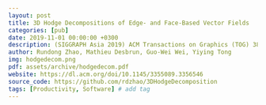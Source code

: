 ```yaml
---
layout: post
title: 3D Hodge Decompositions of Edge- and Face-Based Vector Fields
categories: [pub]
date: 2019-11-01 00:00:00 +0300
description: (SIGGRAPH Asia 2019) ACM Transactions on Graphics (TOG) 38 (6), 1-13
author: Rundong Zhao, Mathieu Desbrun, Guo-Wei Wei, Yiying Tong
img: hodgedecom.png
pdf: assets/archive/hodgedecom.pdf
website: https://dl.acm.org/doi/10.1145/3355089.3356546
source_code: https://github.com/rdzhao/3DHodgeDecomposition
tags: [Productivity, Software] # add tag
---
```

